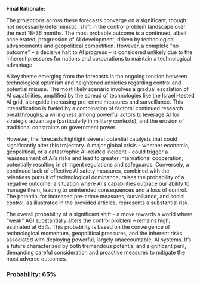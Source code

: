 **Final Rationale:**

The projections across these forecasts converge on a significant, though not necessarily deterministic, shift in the control problem landscape over the next 18-36 months. The most probable outcome is a continued, albeit accelerated, progression of AI development, driven by technological advancements and geopolitical competition. However, a complete "no outcome" – a decisive halt to AI progress – is considered unlikely due to the inherent pressures for nations and corporations to maintain a technological advantage. 

A key theme emerging from the forecasts is the ongoing tension between technological optimism and heightened anxieties regarding control and potential misuse. The most likely scenario involves a gradual escalation of AI capabilities, amplified by the spread of technologies like the Israeli-tested AI grid, alongside increasing pre-crime measures and surveillance. This intensification is fueled by a combination of factors: continued research breakthroughs, a willingness among powerful actors to leverage AI for strategic advantage (particularly in military contexts), and the erosion of traditional constraints on government power.

However, the forecasts highlight several potential catalysts that could significantly alter this trajectory. A major global crisis – whether economic, geopolitical, or a catastrophic AI-related incident – could trigger a reassessment of AI’s risks and lead to greater international cooperation, potentially resulting in stringent regulations and safeguards. Conversely, a continued lack of effective AI safety measures, combined with the relentless pursuit of technological dominance, raises the probability of a negative outcome: a situation where AI's capabilities outpace our ability to manage them, leading to unintended consequences and a loss of control. The potential for increased pre-crime measures, surveillance, and social control, as illustrated in the provided articles, represents a substantial risk.  

The overall probability of a significant shift – a move towards a world where “weak” AGI substantially alters the control problem – remains high, estimated at 65%. This probability is based on the convergence of technological momentum, geopolitical pressures, and the inherent risks associated with deploying powerful, largely unaccountable, AI systems. It’s a future characterized by both tremendous potential and significant peril, demanding careful consideration and proactive measures to mitigate the most adverse outcomes.

### Probability: 65%